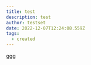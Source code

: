 ```yaml
---
title: test
description: test
author: testset
date: 2022-12-07T12:24:08.559Z
tags:
  - created
---
```

g﻿gg